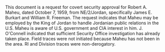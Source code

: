 This document is a request for covert security approval for Robert A. Maheu, dated October 7, 1959, from NE/2/Jordan, specifically James E. Burkart and William R. Freeman. The request indicates that Maheu may be employed by the King of Jordan to handle Jordanian public relations in the U.S. Maheu is aware of U.S. government and CIA interest in him. J. O'Connell indicated that sufficient Security Office investigation has already taken place. Field traces were not initiated because Maheu has not been in the area. RI and Division traces were non-derogatory.
